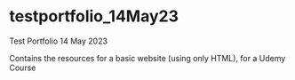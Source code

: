 # testportfolio_14May23
Test Portfolio 14 May 2023

Contains the resources for a basic website (using only HTML), for a Udemy Course
